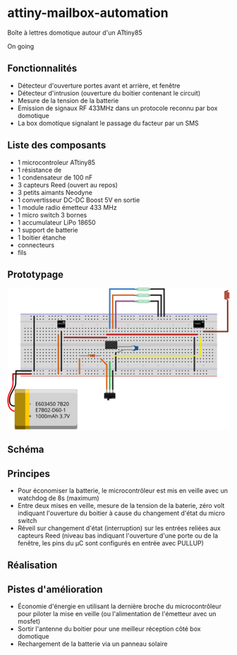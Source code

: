 # attiny-mailbox-automation
Boîte à lettres domotique autour d'un ATtiny85

On going

## Fonctionnalités

- Détecteur d'ouverture portes avant et arrière, et fenêtre
- Détecteur d'intrusion (ouverture du boitier contenant le circuit)
- Mesure de la tension de la batterie
- Emission de signaux RF 433MHz dans un protocole reconnu par box domotique
- La box domotique signalant le passage du facteur par un SMS


## Liste des composants

- 1 microcontroleur ATtiny85
- 1 résistance de 
- 1 condensateur de 100 nF   
- 3 capteurs Reed (ouvert au repos)
- 3 petits aimants Neodyne
- 1 convertisseur DC-DC Boost 5V en sortie
- 1 module radio émetteur 433 MHz
- 1 micro switch 3 bornes
- 1 accumulateur LiPo 18650
- 1 support de batterie
- 1 boitier étanche
- connecteurs
- fils

## Prototypage


<img src="./resources/attiny-mailbox-automation.svg">



## Schéma


## Principes

- Pour économiser la batterie, le microcontrôleur est mis en veille avec un watchdog de 8s (maximum)
- Entre deux mises en veille, mesure de la tension de la baterie, zéro volt indiquant l'ouverture du boitier à cause du changement d'état du micro switch
- Réveil sur changement d'état (interruption) sur les entrées reliées aux capteurs Reed (niveau bas indiquant l'ouverture d'une porte ou de la fenêtre, les pins du µC  sont configurés en entrée avec PULLUP)



## Réalisation



## Pistes d'amélioration

- Économie d'énergie en utilisant la dernière broche du microcontrôleur pour piloter la mise en veille (ou l'alimentation de l'émetteur avec un mosfet)
- Sortir l'antenne du boitier pour une meilleur réception côté box domotique
- Rechargement de la batterie via un panneau solaire
